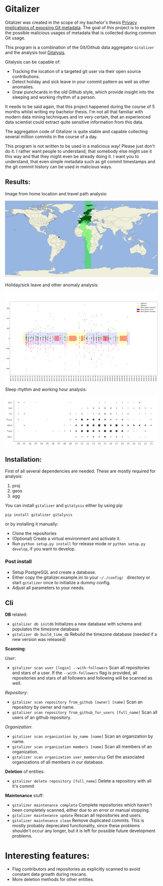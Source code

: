 # Gitalizer

Gitalizer was created in the scope of my bachelor's thesis [Privacy implications of exposing Git metadata](https://github.com/Nukesor/thesis/blob/master/thesis/thesis.pdf).
The goal of this project is to explore the possible malicious usages of metadata that is collected during common Git usage.

This program is a combination of the Git/Github data aggregator `Gitalizer` and the analysis tool [Gitalysis](https://github.com/Nukesor/gitalysi://github.com/Nukesor/gitalysis).

Gitalysis can be capable of:
- Tracking the location of a targeted git user via their open source contributions.
- Detect holiday and sick leave in your commit pattern as well as other anomalies.
- Draw punchcards in the old Github style, which provide insight into the sleeping and working rhythm of a person.

It needs to be said again, that this project happened during the course of 5 months whilst writing my bachelor thesis.
I'm not all that familiar with modern data mining techniques and im very certain, that an experienced data scientist could extract quite sensitive information from this data.

The aggregation code of Gitalizer is quite stable and capable collecting several million commits in the course of a day.

This program is not written to be used in a malicious way! Please just don't do it.
I rather want people to understand, that somebody else might use it this way and that they might even be already doing it.
I want you to understand, that even simple metadata such as git commit timestamps and the git commit history can be used in malicious ways.

## Results:

Image from home location and travel path analysis:
<p align="center">
    <img src="https://raw.githubusercontent.com/Nukesor/images/master/gitalizer_map.png">
</p>

Holiday/sick leave and other anomaly analysis:
<p align="center">
    <img src="https://raw.githubusercontent.com/Nukesor/images/master/gitalizer_holiday.png">
</p>

Sleep rhythm and working hour analysis:
<p align="center">
    <img src="https://raw.githubusercontent.com/Nukesor/images/master/gitalizer_punchcard.png">
</p>

## Installation:

First of all several dependencies are needed. These are mostly required for analysis:
1. proj
2. geos
3. agg

You can install `gitalizer` and `gitalysis` either by using pip

    pip install gitalizer gitalysis


or by installing it manually:

- Clone the repositories
- (Optional) Create a virtual environment and activate it.
- Run `python setup.py install` for release mode or `python setup.py develop`, if you want to develop.

### Post install
- Setup PostgreSQL and create a database.
- Either copy the gitalizer.example.ini to your `~/./config/ ` directory or start `gitalizer` once to initialize a dummy config.
- Adjust all parameters to your needs.

## Cli
**DB** related:
- `gitalizer db initdb` Initializes a new database with schema and populates the timezone database
- `gitalizer db build_time_db` Rebuild the timezone database (needed if a new version was released)

**Scanning**:

*User*:
- `gitalizer scan user [login] --with-followers` Scan all repositories and stars of a user. If the `--with-followers` flag is provided, all repositories and stars of all followers and following will be scanned as well.

*Repository*:
- `gitalizer scan repository from_github [owner] [name]` Scan an repository by owner and name.
- `gitalizer scan repository from_github_for_users [full_name]` Scan all users of an github repository.

*Organization*:
- `gitalizer scan organization by_name [name]` Scan an organization by name.
- `gitalizer scan organization members [name]` Scan all members of an organization.
- `gitalizer scan organization user_membership` Get the associated organizations of all members in our database.

**Deletion** of entities:
- `gitalizer delete repository [full_name]` Delete a repository with all it's commit

**Maintenance** stuff:
- `gitalizer maintenance complete` Complete repositories which haven't been completely scanned, either due to an error or manual stopping.
- `gitalizer maintenance update` Rescan all repositories and users.
- `gitalizer maintenance clean` Remove duplicated commits. This is mostly probably deprecated functionality, since these problems shouldn't occur any longer, but it is left for possible future development problems.



# Interesting features:
- Flag contributors and repositories as explicitly scanned to avoid constant data growth during rescans.
- More deletion methods for other entities.
